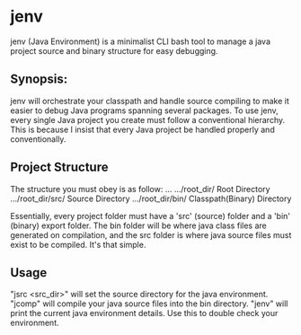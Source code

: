 # jenv
jenv (Java Environment) is a minimalist CLI bash tool to manage a java project source and binary structure for easy debugging.

## Synopsis:
jenv will orchestrate your classpath and handle source compiling to make it 
easier to debug Java programs spanning several packages. To use jenv, every
single Java project you create must follow a conventional hierarchy. This is 
because I insist that every Java project be handled properly and conventionally.

## Project Structure
The structure you must obey is as follow:
...
.../root_dir/			Root Directory
.../root_dir/src/		Source Directory
.../root_dir/bin/		Classpath(Binary) Directory

Essentially, every project folder must have a 'src' (source) folder and a 'bin'
(binary) export folder. The bin folder will be where java class files are 
generated on compilation, and the src folder is where java source files must 
exist to be compiled. It's that simple.

## Usage
"jsrc <src_dir>" will set the source directory for the java environment.
"jcomp" will compile your java source files into the bin directory.
"jenv" will print the current java environment details. Use this to double check your environment.
